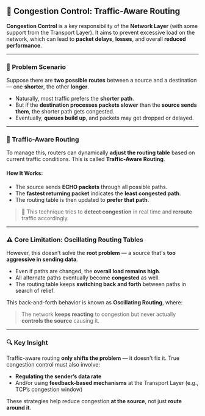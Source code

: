 ## 🧠 Congestion Control: Traffic-Aware Routing

**Congestion Control** is a key responsibility of the **Network Layer** (with some support from the Transport Layer). It aims to prevent excessive load on the network, which can lead to **packet delays**, **losses**, and overall **reduced performance**.

---

### 🚦 Problem Scenario

Suppose there are **two possible routes** between a source and a destination — one **shorter**, the other **longer**.

- Naturally, most traffic prefers the **shorter path**.
- But if the **destination processes packets slower** than the **source sends them**, the shorter path gets congested.
- Eventually, **queues build up**, and packets may get dropped or delayed.

---

### 🔄 Traffic-Aware Routing

To manage this, routers can dynamically **adjust the routing table** based on current traffic conditions. This is called **Traffic-Aware Routing**.

#### How It Works:
- The source sends **ECHO packets** through all possible paths.
- The **fastest returning packet** indicates the **least congested path**.
- The routing table is then updated to **prefer that path**.

> 📡 This technique tries to **detect congestion** in real time and **reroute** traffic accordingly.

---

### ⚠️ Core Limitation: Oscillating Routing Tables

However, this doesn’t solve the **root problem** — a source that's **too aggressive in sending data**.

- Even if paths are changed, the **overall load remains high**.
- All alternate paths eventually become **congested** as well.
- The routing table keeps **switching back and forth** between paths in search of relief.

This back-and-forth behavior is known as **Oscillating Routing**, where:
> The network **keeps reacting** to congestion but never actually **controls the source** causing it.

---

### 🔍 Key Insight

Traffic-aware routing **only shifts the problem** — it doesn't fix it. True congestion control must also involve:
- **Regulating the sender’s data rate**
- And/or using **feedback-based mechanisms** at the Transport Layer (e.g., TCP’s congestion window)

These strategies help reduce congestion **at the source**, not just **route around it**.
